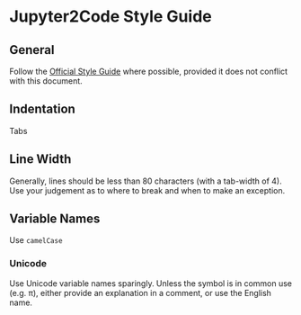# Jupyter2Code Style Guide

## General
Follow the [Official Style Guide](http://docs.julialang.org/en/latest/manual/style-guide/) where possible, provided it does not conflict with this document.

## Indentation
Tabs

## Line Width
Generally, lines should be less than 80 characters (with a tab-width of 4). 
Use your judgement as to where to break and when to make an exception.

## Variable Names
Use `camelCase`

### Unicode
Use Unicode variable names sparingly. Unless the symbol is in common use (e.g. π), either provide an explanation in a comment, or use the English name.
